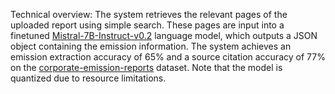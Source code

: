 Technical overview: The system retrieves the relevant pages of the uploaded report using simple search. These pages are input into a finetuned [Mistral-7B-Instruct-v0.2](https://huggingface.co/mistralai/Mistral-7B-Instruct-v0.2) language model, which outputs a JSON object containing the emission information. The system achieves an emission extraction accuracy of 65% and a source citation accuracy of 77% on the [corporate-emission-reports](https://huggingface.co/datasets/nopperl/corporate-emission-reports) dataset. Note that the model is quantized due to resource limitations.
